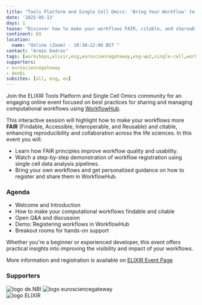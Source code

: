 ```yaml
---
title: "Tools Platform and Single Cell Omics: 'Bring Your Workflow' to WorkflowHub"
date: '2025-05-13'
days: 1
tease: "Discover how to make your workflows FAIR, citable, and shareable at this hands-on ELIXIR event with WorkflowHub and Single Cell Omics experts."
continent: EU
location:
  name: "Online (Zoom) - 10:30–12:00 BST "
contact: "Armin Dadras"
tags: [workshops,elixir,esg,eurosciencegateway,esg-wp2,single-cell,workflow, workflow-hub, omics, demo]
supporters:
- eurosciencegateway
- denbi
subsites: [all, esg, eu]
---
```


Join the ELIXIR Tools Platform and Single Cell Omics community for an engaging online event focused on best practices for sharing and managing computational workflows using [WorkflowHub](https://workflowhub.eu).

This interactive session will highlight how to make your workflows more **FAIR** (Findable, Accessible, Interoperable, and Reusable) and citable, enhancing reproducibility and collaboration across the life sciences. In this event you will:

- Learn how FAIR principles improve workflow quality and usability.
- Watch a step-by-step demonstration of workflow registration using single cell data analysis pipelines.
- Bring your own workflows and get personalized guidance on how to register and share them in WorkflowHub.

### Agenda
- Welcome and Introduction  
- How to make your computational workflows findable and citable  
- Open Q&A and discussion  
- Demo: Registering workflows in WorkflowHub  
- Breakout rooms for hands-on support

Whether you're a beginner or experienced developer, this event offers practical insights into improving the visibility and impact of your workflows.

More information and registration is available on [ELIXIR Event Page](https://elixir-europe.org/events/tools-platform-and-single-cell-omics-bring-your-workflow-workflowhub)


### Supporters

<div style="max-width: 300px">

![logo de.NBI](/images/logos/deNBILogo.png)
![logo eurosciencegateway](/images/logos/Eurosciencegateway_logo.png)
![logo ELIXIR](/images/logos/elixir-logo-big.png)

</div>